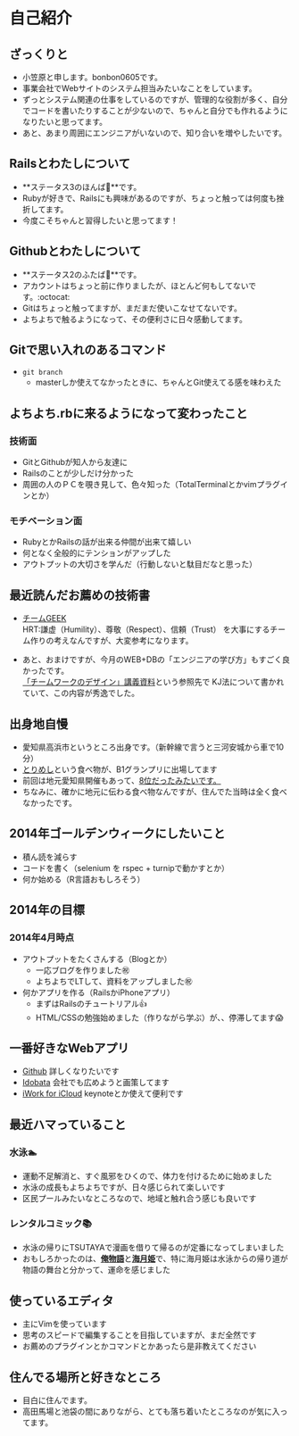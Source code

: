 # 自己紹介

## ざっくりと
- 小笠原と申します。bonbon0605です。
- 事業会社でWebサイトのシステム担当みたいなことをしています。
- ずっとシステム関連の仕事をしているのですが、管理的な役割が多く、自分でコードを書いたりすることが少ないので、ちゃんと自分でも作れるようになりたいと思ってます。
- あと、あまり周囲にエンジニアがいないので、知り合いを増やしたいです。

## Railsとわたしについて
- **ステータス3のほんば:herb:**です。
- Rubyが好きで、Railsにも興味があるのですが、ちょっと触っては何度も挫折してます。
- 今度こそちゃんと習得したいと思ってます！

## Githubとわたしについて
- **ステータス2のふたば:seedling:**です。
- アカウントはちょっと前に作りましたが、ほとんど何もしてないです。:octocat:
- Gitはちょっと触ってますが、まだまだ使いこなせてないです。
- よちよちで触るようになって、その便利さに日々感動してます。

## Gitで思い入れのあるコマンド
- `git branch`
  - masterしか使えてなかったときに、ちゃんとGit使えてる感を味わえた


## よちよち.rbに来るようになって変わったこと

### 技術面
- GitとGithubが知人から友達に
- Railsのことが少しだけ分かった
- 周囲の人のＰＣを覗き見して、色々知った（TotalTerminalとかvimプラグインとか）

### モチベーション面
- RubyとかRailsの話が出来る仲間が出来て嬉しい
- 何となく全般的にテンションがアップした
- アウトプットの大切さを学んだ（行動しないと駄目だなと思った）

## 最近読んだお薦めの技術書
+ [チームGEEK](http://www.amazon.co.jp/dp/4873116309)  
HRT:謙虚（Humility）、尊敬（Respect）、信頼（Trust）
を大事にするチーム作りの考えなんですが、大変参考になります。

+ あと、おまけですが、今月のWEB+DBの「エンジニアの学び方」もすごく良かったです。  
[「チームワークのデザイン」講義資料](http://nhiro.org/kuds2013/)という参照先で
KJ法について書かれていて、この内容が秀逸でした。

## 出身地自慢
- 愛知県高浜市というところ出身です。（新幹線で言うと三河安城から車で10分）
- [とりめし](http://www.torimesi.com/)という食べ物が、B1グランプリに出場してます
- 前回は地元愛知県開催もあって、[8位だったみたいです。](http://kankou-takahama.gr.jp/news/2159/)
- ちなみに、確かに地元に伝わる食べ物なんですが、住んでた当時は全く食べなかったです。

## 2014年ゴールデンウィークにしたいこと
* 積ん読を減らす
* コードを書く（selenium を rspec + turnipで動かすとか）
* 何か始める（R言語おもしろそう）

## 2014年の目標
### 2014年4月時点
* アウトプットをたくさんする（Blogとか）
  + 一応ブログを作りました:congratulations:
  + よちよちでLTして、資料をアップしました:congratulations:
* 何かアプリを作る（RailsかiPhoneアプリ）
  + まずはRailsのチュートリアル:+1:
  + HTML/CSSの勉強始めました（作りながら学ぶ）が、、停滞してます:scream:

## 一番好きなWebアプリ
- [Github](https://github.com/) 詳しくなりたいです
- [Idobata](https://idobata.io/) 会社でも広めようと画策してます
- [iWork for iCloud](https://www.icloud.com/) keynoteとか使えて便利です

## 最近ハマっていること
### 水泳:swimmer:
- 運動不足解消と、すぐ風邪をひくので、体力を付けるために始めました
- 水泳の成長もよちよちですが、日々感じられて楽しいです
- 区民プールみたいなところなので、地域と触れ合う感じも良いです 

### レンタルコミック:books:
- 水泳の帰りにTSUTAYAで漫画を借りて帰るのが定番になってしまいました
- おもしろかったのは、[**俺物語**](http://betsuma.shueisha.co.jp/lineup/ore_monogatari.html)と[**海月姫**](http://kc.kodansha.co.jp/content/top.php/1000004534)で、特に海月姫は水泳からの帰り道が物語の舞台と分かって、運命を感じました

## 使っているエディタ
- 主にVimを使っています
- 思考のスピードで編集することを目指していますが、まだ全然です
- お薦めのプラグインとかコマンドとかあったら是非教えてください

## 住んでる場所と好きなところ
- 目白に住んでます。
- 高田馬場と池袋の間にありながら、とても落ち着いたところなのが気に入ってます。